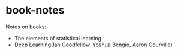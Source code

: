 # book-notes
Notes on books: 
- The elements of statistical learning.
- Deep Learning(Ian Goodfellow, Yoshua Bengio, Aaron Courville)
